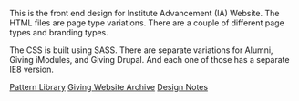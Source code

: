 This is the front end design for Institute Advancement (IA) Website. The HTML files are page type variations. There are a couple of different page types and branding types. 

The CSS is built using SASS. There are separate variations for Alumni, Giving iModules, and Giving Drupal. And each one of those has a separate IE8 version.

<a href="http://rpi-archive2015.chameid.es/patterns">Pattern Library</a>
<a href="http://rpi-archive2015.chameid.es/patterns">Giving Website Archive</a>
<a href="http://chameid.es/remarks/first-mobile-first">Design Notes</a>